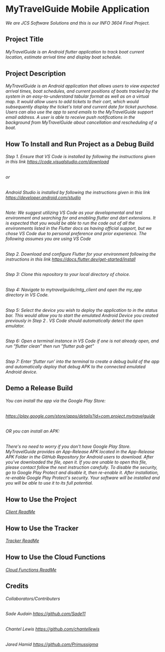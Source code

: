 # MyTravelGuide Mobile Application

###### We are JCS Software Solutions and this is our INFO 3604 Final Project.

## Project Title
###### MyTravelGuide is an Android flutter application to track boat current location, estimate arrival time and display boat schedule.

## Project Description
###### MyTravelGuide is an Android application that allows users to view expected arrival times, boat schedules, and current positions of boats tracked by the system in an easy-to-understand tabular format as well as on a virtual map. It would allow users to add tickets to their cart, which would subsequently display the ticket's total and current date for ticket purchase. Users can also use the app to send emails to the MyTravelGuide support email address. A user is able to receive push notifications in the background from MyTravelGuide about cancellation and rescheduling of a boat.


## How To Install and Run Project as a Debug Build
###### Step 1. Ensure that VS Code is installed by following the instructions given in this link  https://code.visualstudio.com/download
######      or 
###### Android Studio is installed by following the instructions given in this link  https://developer.android.com/studio

###### Note: We suggest utilizing VS Code as your developmental and test environment  and searching for and enabling flutter and dart extensions. It is expected that you would be able to run the code out of all the environments listed  in the Flutter docs as having official support, but we chose VS Code due to personal preference and prior experience. The following assumes you are using VS Code

###### Step 2. Download and configure Flutter for your environment  following the instructions in this link https://docs.flutter.dev/get-started/install 

###### Step 3: Clone this repository to your local directory of choice.

###### Step 4: Navigate to mytravelguide/mtg_client and open the my_app directory in VS Code.

###### Step 5: Select the device you wish to deploy the application to in the status bar. This would allow you to start the emulated Android Device you created previously in Step 2 . VS Code should automatically detect the open emulator.

###### Step 6: Open a terminal instance in VS Code if one is not already open, and run “flutter clean” then run “flutter pub get”

###### Step 7: Enter ‘flutter run’ into the terminal to create a debug build of the app and automatically deploy that debug APK to the connected emulated Android device.

## Demo a Release Build
###### You can install the app via the Google Play Store:
###### https://play.google.com/store/apps/details?id=com.project.mytravelguide 
###### OR you can install an APK: 
###### There's no need to worry if you don't have Google Play Store. MyTravelGuide provides an App-Release APK located in the App-Release APK Folder in the GitHub Repository for Android users to download. After you've downloaded the file, open it. If you are unable to open this file, please contact follow the next instruction carefully. To disable the security, go to Google Play Protect and disable it, then re-enable it. After installation, re-enable Google Play Protect's security. Your software will be installed and you will be able to use it to its full potential.


## How to Use the Project
###### [Client ReadMe](mtg_client/README.md)

## How to Use the Tracker
###### [Tracker ReadMe](tracker/README.md)

## How to Use the Cloud Functions
###### [Cloud Functions ReadMe](cloud-functions/README.md)

## Credits
###### Collaborators/Contributers
###### Sade Audain https://github.com/Sade11
###### Chantel Lewis https://github.com/chantellewis
###### Jared Hamid https://github.com/Primussigma


